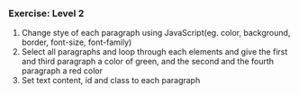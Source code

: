 ### Exercise: Level 2

1. Change stye of each paragraph using JavaScript(eg. color, background, border, font-size, font-family)
1. Select all paragraphs and loop through each elements and give the first and third paragraph a color of green, and the second and the fourth paragraph a red color
1. Set text content, id and class to each paragraph
